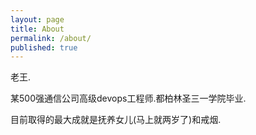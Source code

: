```yaml
---
layout: page
title: About
permalink: /about/
published: true
---
```


老王.

某500强通信公司高级devops工程师.都柏林圣三一学院毕业.

目前取得的最大成就是抚养女儿(马上就两岁了)和戒烟.
